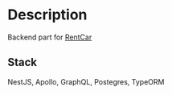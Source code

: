 # Description

Backend part for [RentCar](https://github.com/YegorKochetkov/rent-car_mern)

## Stack

NestJS, Apollo, GraphQL, Postegres, TypeORM
